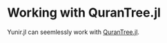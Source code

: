 Working with QuranTree.jl
========
Yunir.jl can seemlessly work with [QuranTree.jl](https://alstat.github.io/QuranTree.jl/dev/).